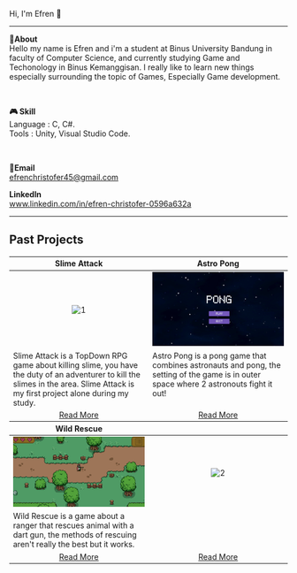
Hi, I'm Efren 👋

---

**📌About** <br>
Hello my name is Efren and i'm a student at Binus University Bandung in faculty of Computer Science, and currently studying Game and Techonology in Binus Kemanggisan. I really like to learn new things especially surrounding the topic of Games, Especially Game development.

<br>

**🎮 Skill** <br>
Language : C, C#.<br>
Tools    : Unity, Visual Studio Code.

<br>


**📩Email** <br>
efrenchristofer45@gmail.com
<br>

**LinkedIn** <br>
www.linkedin.com/in/efren-christofer-0596a632a
<br>

---

## Past Projects
<table width="100%">
  <thead>
    <tr>
      <th width="50%" align="center"><a>Slime Attack </a></th> <!--tittle-->
      <th width="50%" align="center"><a>Astro Pong</a></th> <!--tittle-->
    </tr>
  </thead>
  <tbody>
    <tr>
      <td align="center">
        <img src="https://github.com/Efrennnn/Efrennnn/blob/main/slimeattack.gif" alt="1" style="width:100%;height:auto;">
      </td>
      <td align="center">
        <img src="https://github.com/Efrennnn/Efrennnn/blob/main/astropong.gif" alt="2" style="width:100%;height:auto;">
      </td>
    </tr>
    <tr>
      <td valign="text-top">Slime Attack is a TopDown RPG game about killing slime, you have the duty of an adventurer to kill the slimes in the area. Slime Attack is my first project alone during my study.</td> <!--desc-->
      <td valign="text-top">Astro Pong is a pong game that combines astronauts and pong, the setting of the game is in outer space where 2 astronouts fight it out!</td> <!--desc-->
    </tr>
    <tr>
      <td align="center"><a href="https://github.com/Efrennnn/Slime-Attack">Read More</a></td> <!--link1-->
      <td align="center"><a href="https://github.com/Efrennnn/AstroPong">Read More</a></td> <!--link2-->
    </tr>
  
  <thead>
    <tr>
      <th width="50%" align="center"><a>Wild Rescue </a></th> <!--tittle-->
      <th width="50%" align="center"><a></a></th> <!--tittle-->
    </tr>
  </thead>

  <tbody>
    <tr>
      <td align="center">
        <img src="https://github.com/Efrennnn/Efrennnn/blob/main/wildrescue.gif" alt="1" style="width:100%;height:auto;">
      </td>
      <td align="center">
        <img src="" alt="2" style="width:100%;height:auto;">
      </td>
    </tr>
    <tr>
      <td valign="text-top">Wild Rescue is a game about a ranger that rescues animal with a dart gun, the methods of rescuing aren't really the best but it works.</td> <!--desc-->
      <td valign="text-top"></td> <!--desc-->
    </tr>
    <tr>
      <td align="center"><a href="https://github.com/Efrennnn/Wild-Rescue">Read More</a></td> <!--link1-->
      <td align="center"><a href="https://github.com/Efrennnn/Wild-Rescue">Read More</a></td> <!--link1-->
    </tr>
  
    
  
  </tbody>
</table>

  </tbody>
</table>

